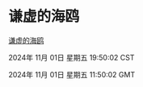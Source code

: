 # 谦虚的海鸥
[谦虚的海鸥](http://219.139.197.74:56308/qxdho/course/base/hotlink/index.php)

2024年 11月 01日 星期五 19:50:02 CST

2024年 11月 01日 星期五 11:50:02 GMT
